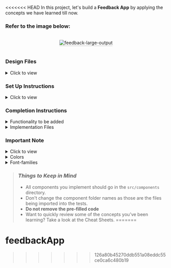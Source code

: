 <<<<<<< HEAD
In this project, let's build a **Feedback App** by applying the concepts we have learned till now.

### Refer to the image below:

<br/>
<div style="text-align: center;">
<img src="https://assets.ccbp.in/frontend/content/react-js/feedback-app-output-v2.gif" alt="feedback-large-output" style="max-width:70%;box-shadow:0 2.8px 2.2px rgba(0, 0, 0, 0.12)">
</div>
<br/>

### Design Files

<details>
<summary>Click to view</summary>

- [Extra Small (Size < 576px) and Small (Size >= 576px)](https://assets.ccbp.in/frontend/content/react-js/feedback-app-sm-outputs.png)
- [Medium (Size >= 768px), Large (Size >= 992px) and Extra Large (Size >= 1200px) - Feedback Question](https://assets.ccbp.in/frontend/content/react-js/feedback-app-question-lg-output.png)
- [Medium (Size >= 768px), Large (Size >= 992px) and Extra Large (Size >= 1200px) - Thank You Screen](https://assets.ccbp.in/frontend/content/react-js/feedback-app-summary-lg-output-v2.png)
</details>

### Set Up Instructions

<details>
<summary>Click to view</summary>

- Download dependencies by running `npm install`
- Start up the app using `npm start`
</details>

### Completion Instructions

<details>
<summary>Functionality to be added</summary>
<br/>

The app must have the following functionalities

- When an emoji is clicked, then the thank you screen should be displayed
- The `Feedback` component receives the `resources` as a prop. It consists of the following properties

  |     Key      |    Data Type     |
  | :----------: | :--------------: |
  |    emojis    | Array \<object\> |
  | loveEmojiUrl |      String      |

- `emojis` consists of list of emoji objects with the following properties in each emoji object

  |   Key    | Data Type |
  | :------: | :-------: |
  |    id    |  Number   |
  |   name   |  String   |
  | imageUrl |  String   |

</details>

<details>
<summary>Implementation Files</summary>
<br/>

Use these files to complete the implementation:

- `src/components/Feedback/index.js`
- `src/components/Feedback/index.css`
</details>

### Important Note

<details>
<summary>Click to view</summary>

<br/>

**The following instructions are required for the tests to pass**

- The love emoji should have the alt as **love emoji**
- The emojis should have the alt equal to `name` value in each emoji object

</details>

<details>
<summary>Colors</summary>

<br/>

<div style="background-color: #ffeeee; width: 150px; padding: 10px; color: black">Hex: #ffeeee</div>
<div style="background-color: #ffc0bb; width: 150px; padding: 10px; color: black">Hex: #ffc0bb</div>
<div style="background-color: #ffebeb; width: 150px; padding: 10px; color: black">Hex: #ffebeb</div>
<div style="background-color: #ffffff; width: 150px; padding: 10px; color: black">Hex: #ffffff</div>
<div style="background-color: #0f172a; width: 150px; padding: 10px; color: white">Hex: #0f172a</div>
<div style="background-color: #1e293b; width: 150px; padding: 10px; color: white">Hex: #1e293b</div>

</details>

<details>
<summary>Font-families</summary>

- Roboto

</details>

> ### _Things to Keep in Mind_
>
> - All components you implement should go in the `src/components` directory.
> - Don't change the component folder names as those are the files being imported into the tests.
> - **Do not remove the pre-filled code**
> - Want to quickly review some of the concepts you’ve been learning? Take a look at the Cheat Sheets.
=======
# feedbackApp
>>>>>>> 126a80b45270ddb551a08eddc55ce0ca6c480b19
